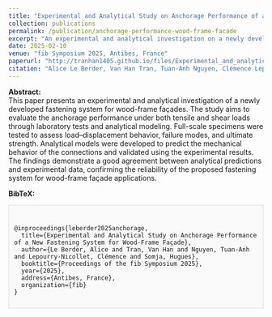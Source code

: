 ```yaml
---
title: "Experimental and Analytical Study on Anchorage Performance of a New Fastening System for Wood-Frame Façade"
collection: publications
permalink: /publication/anchorage-performance-wood-frame-facade
excerpt: "An experimental and analytical investigation on a newly developed fastening system for wood-frame façades, providing insights into anchorage behavior and design optimization."
date: 2025-02-10
venue: "fib Symposium 2025, Antibes, France"
paperurl: "http://tranhan1405.github.io/files/Experimental_and_analytical_study_on_anchorage_performance.pdf"
citation: "Alice Le Berder, Van Han Tran, Tuan-Anh Nguyen, Clémence Lepourry-Nicollet, and Hugues Somja (2025, February). *Experimental and Analytical Study on Anchorage Performance of a New Fastening System for Wood-Frame Façade.* In *Proceedings of the fib Symposium 2025*, Antibes, France."
---
```


**Abstract:**  
This paper presents an experimental and analytical investigation of a newly developed fastening system for wood-frame façades. The study aims to evaluate the anchorage performance under both tensile and shear loads through laboratory tests and analytical modeling. Full-scale specimens were tested to assess load–displacement behavior, failure modes, and ultimate strength. Analytical models were developed to predict the mechanical behavior of the connections and validated using the experimental results. The findings demonstrate a good agreement between analytical predictions and experimental data, confirming the reliability of the proposed fastening system for wood-frame façade applications.

**BibTeX:**  
<div style="border: 1px solid #ddd; padding: 10px; background-color: #f9f9f9;">
<pre><code>
@inproceedings{leberder2025anchorage,
  title={Experimental and Analytical Study on Anchorage Performance of a New Fastening System for Wood-Frame Façade},
  author={Le Berder, Alice and Tran, Van Han and Nguyen, Tuan-Anh and Lepourry-Nicollet, Clémence and Somja, Hugues},
  booktitle={Proceedings of the fib Symposium 2025},
  year={2025},
  address={Antibes, France},
  organization={fib}
}
</code></pre>
</div>

